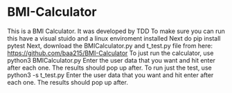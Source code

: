 # BMI-Calculator
This is a BMI Calculator. It was developed by TDD
To make sure you can run this have a visual stuido and a linux enviroment installed
Next do pip install pytest
Next, download the BMICalculator.py and t_test.py file from here: https://github.com/baa215/BMI-Calculator
To just run the calculator, use python3 BMICalculator.py
Enter the user data that you want and hit enter after each one.
The results should pop up after.
To run just the test, use python3  -s t_test.py
Enter the user data that you want and hit enter after each one.
The results should pop up after.




